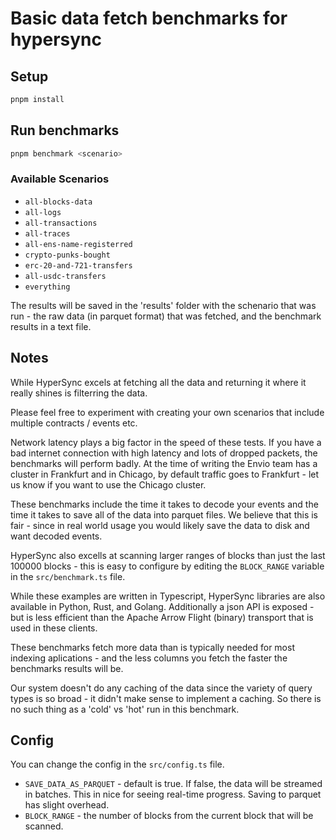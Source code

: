 # Basic data fetch benchmarks for hypersync

## Setup

```bash
pnpm install
```

## Run benchmarks

```bash
pnpm benchmark <scenario>
```

### Available Scenarios

- `all-blocks-data`
- `all-logs`
- `all-transactions`
- `all-traces`
- `all-ens-name-registerred`
- `crypto-punks-bought`
- `erc-20-and-721-transfers`
- `all-usdc-transfers`
- `everything`

The results will be saved in the 'results' folder with the schenario that was run - the raw data (in parquet format) that was fetched, and the benchmark results in a text file.

## Notes

While HyperSync excels at fetching all the data and returning it where it really shines is filterring the data.

Please feel free to experiment with creating your own scenarios that include multiple contracts / events etc.

Network latency plays a big factor in the speed of these tests. If you have a bad internet connection with high latency and lots of dropped packets, the benchmarks will perform badly. At the time of writing the Envio team has a cluster in Frankfurt and in Chicago, by default traffic goes to Frankfurt - let us know if you want to use the Chicago cluster.

These benchmarks include the time it takes to decode your events and the time it takes to save all of the data into parquet files. We believe that this is fair - since in real world usage you would likely save the data to disk and want decoded events.

HyperSync also excells at scanning larger ranges of blocks than just the last 100000 blocks - this is easy to configure by editing the `BLOCK_RANGE` variable in the `src/benchmark.ts` file.

While these examples are written in Typescript, HyperSync libraries are also available in Python, Rust, and Golang. Additionally a json API is exposed - but is less efficient than the Apache Arrow Flight (binary) transport that is used in these clients.

These benchmarks fetch more data than is typically needed for most indexing aplications - and the less columns you fetch the faster the benchmarks results will be.

Our system doesn't do any caching of the data since the variety of query types is so broad - it didn't make sense to implement a caching. So there is no such thing as a 'cold' vs 'hot' run in this benchmark.

## Config

You can change the config in the `src/config.ts` file.

- `SAVE_DATA_AS_PARQUET` - default is true. If false, the data will be streamed in batches. This in nice for seeing real-time progress. Saving to parquet has slight overhead.
- `BLOCK_RANGE` - the number of blocks from the current block that will be scanned.

